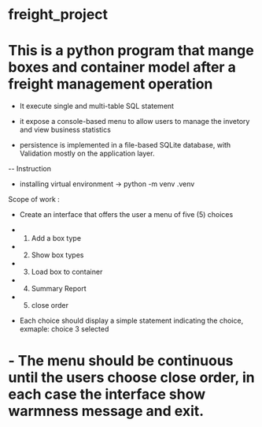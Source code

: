 # freight_project
# This is a python program that mange boxes and container model after  a freight management operation 

- It execute single and multi-table SQL statement

- it expose a console-based menu to allow users to manage the invetory and view business statistics

- persistence is implemented in a file-based SQLite database, with Validation mostly on the application layer.

-- Instruction 

- installing virtual environment -> python -m venv .venv

Scope of work :

- Create an interface that offers the user a menu of five (5) choices
 - 1. Add a box type
 - 2. Show box types
 - 3. Load box to container
 - 4. Summary Report
 - 5. close order


 - Each choice should display a simple statement indicating the choice, exmaple: choice 3 selected

 # - The menu should be continuous until the users choose close order, in each case the interface show warmness message and exit.